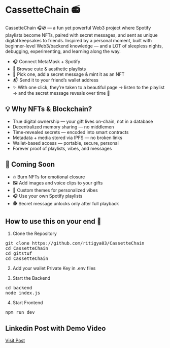 # CassetteChain 📻
CassetteChain 🎧💿 — a fun yet powerful Web3 project where Spotify playlists become NFTs, paired with secret messages, and sent as unique digital keepsakes to friends.
Inspired by a personal moment, built with beginner-level Web3/backend knowledge — and a LOT of sleepless nights, debugging, experimenting, and learning along the way.


- 🎧 Connect MetaMask + Spotify
- 🌈 Browse cute & aesthetic playlists
- 📝 Pick one, add a secret message & mint it as an NFT
- 📬 Send it to your friend’s wallet address
- ✨ With one click, they’re taken to a beautiful page → listen to the playlist → and the secret message reveals over time 🎁

## 💡 Why NFTs & Blockchain?
- True digital ownership — your gift lives on-chain, not in a database
- Decentralized memory sharing — no middlemen
- Time-revealed secrets — encoded into smart contracts
- Metadata + media stored via IPFS — no broken links
- Wallet-based access — portable, secure, personal
- Forever proof of playlists, vibes, and messages

 ## 🚧 Coming Soon
- 🔥 Burn NFTs for emotional closure
- 🖼️ Add images and voice clips to your gifts
- 🎨 Custom themes for personalized vibes
- 🎧 Use your own Spotify playlists
- 🕵️ Secret message unlocks only after full playback

## How to use this on your end 🩷

1. Clone the Repository
<pre>git clone https://github.com/ritigya03/CassetteChain 
cd CassetteChain
cd gitstuf
cd CassetteChain</pre>

2. Add your wallet Private Key in .env files

3. Start the Backend
<pre>cd backend 
node index.js </pre>

4. Start Frontend
<pre>npm run dev</pre>

## Linkedin Post with Demo Video
[Visit Post](https://www.linkedin.com/posts/heeral-mandolia-1a68b1209_web3-cassettechain-nfts-activity-7314728292203253761-TJmx?utm_source=share&utm_medium=member_desktop&rcm=ACoAADZuhegBZJRoGEQdvaMGQdeMYQO6_lwyhgU)
